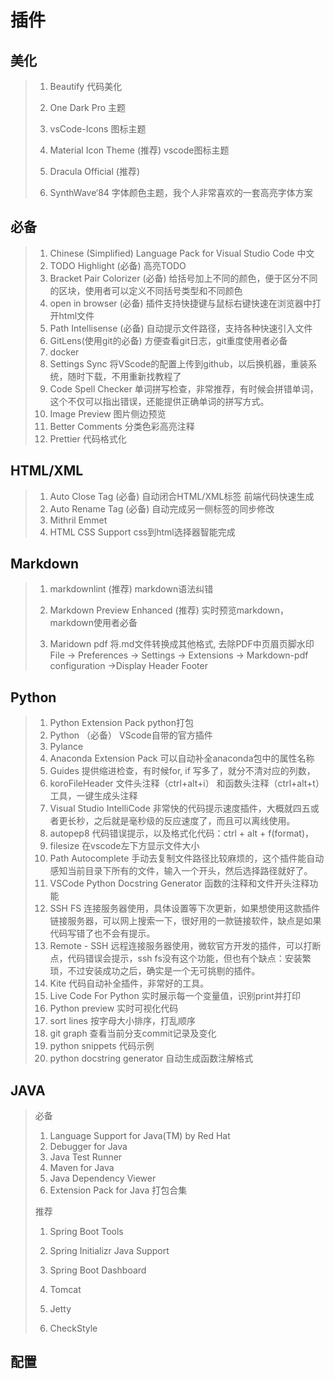 # 插件

## 美化

> 1. Beautify 代码美化
>
> 2. One Dark Pro 主题
>
> 3. vsCode-Icons 图标主题
>
> 4. Material Icon Theme (推荐) vscode图标主题
>
> 5. Dracula Official (推荐)
>
> 6. SynthWave‘84 字体颜色主题，我个人非常喜欢的一套高亮字体方案
>

## 必备

> 1. Chinese (Simplified) Language Pack for Visual Studio Code 中文
>2. TODO Highlight (必备)   高亮TODO
> 3. Bracket Pair Colorizer (必备) 给括号加上不同的颜色，便于区分不同的区块，使用者可以定义不同括号类型和不同颜色
>4. open in browser (必备) 插件支持快捷键与鼠标右键快速在浏览器中打开html文件
> 5. Path Intellisense (必备) 自动提示文件路径，支持各种快速引入文件
>6. GitLens(使用git的必备) 方便查看git日志，git重度使用者必备
> 7. docker
>8. Settings Sync 将VScode的配置上传到github，以后换机器，重装系统，随时下载，不用重新找教程了
> 9. Code Spell Checker 单词拼写检查，非常推荐，有时候会拼错单词，这个不仅可以指出错误，还能提供正确单词的拼写方式。
>10. Image Preview 图片侧边预览
> 11. Better Comments 分类色彩高亮注释
>12. Prettier 代码格式化
> 

## HTML/XML

>1. Auto Close Tag (必备)  自动闭合HTML/XML标签 前端代码快速生成
>2. Auto Rename Tag (必备)    自动完成另一侧标签的同步修改
>3. Mithril Emmet
>4. HTML CSS Support css到html选择器智能完成
>

## Markdown

> 1. markdownlint (推荐) markdown语法纠错
>
> 2. Markdown Preview Enhanced (推荐)  实时预览markdown，markdown使用者必备
>
> 3. Maridown pdf 将.md文件转换成其他格式, 去除PDF中页眉页脚水印   File -> Preferences -> Settings -> Extensions -> Markdown-pdf configuration ->Display Header Footer
>

## Python

> 1. Python Extension Pack      python打包
>2. Python    （必备）  VScode自带的官方插件
> 3. Pylance
>4. Anaconda Extension Pack 可以自动补全anaconda包中的属性名称
> 5. Guides 提供缩进检查，有时候for, if 写多了，就分不清对应的列数，
>6. koroFileHeader 文件头注释（ctrl+alt+i） 和函数头注释（ctrl+alt+t）工具，一键生成头注释
> 7. Visual Studio IntelliCode 非常快的代码提示速度插件，大概就四五或者更长秒，之后就是毫秒级的反应速度了，而且可以离线使用。
>8. autopep8  代码错误提示，以及格式化代码：ctrl + alt + f(format)，
> 9. filesize  在vscode左下方显示文件大小
>10. Path Autocomplete  手动去复制文件路径比较麻烦的，这个插件能自动感知当前目录下所有的文件，输入一个开头，然后选择路径就好了。
> 11. VSCode Python Docstring Generator  函数的注释和文件开头注释功能
>12. SSH FS  连接服务器使用，具体设置等下次更新，如果想使用这款插件链接服务器，可以网上搜索一下，很好用的一款链接软件，缺点是如果代码写错了也不会有提示。
> 13. Remote - SSH  远程连接服务器使用，微软官方开发的插件，可以打断点，代码错误会提示，ssh fs没有这个功能，但也有个缺点：安装繁琐，不过安装成功之后，确实是一个无可挑剔的插件。
>14. Kite 代码自动补全插件，非常好的工具。
> 15. Live Code For Python  实时展示每一个变量值，识别print并打印
>16. Python preview 实时可视化代码
> 17. sort lines 按字母大小排序，打乱顺序
>18. git graph 查看当前分支commit记录及变化
> 19. python snippets  代码示例
>20. python docstring generator  自动生成函数注解格式
> 

## JAVA

> 必备
>
> 1. Language Support for Java(TM) by Red Hat
>2. Debugger for Java
> 3. Java Test Runner
>4. Maven for Java
> 5. Java Dependency Viewer
>6. Extension Pack for Java 打包合集
> 
>推荐
> 
>1. Spring Boot Tools
> 
>2. Spring Initializr Java Support
> 
>3. Spring Boot Dashboard
> 
>4. Tomcat
> 
>5. Jetty
> 
>6. CheckStyle
> 

## 配置

